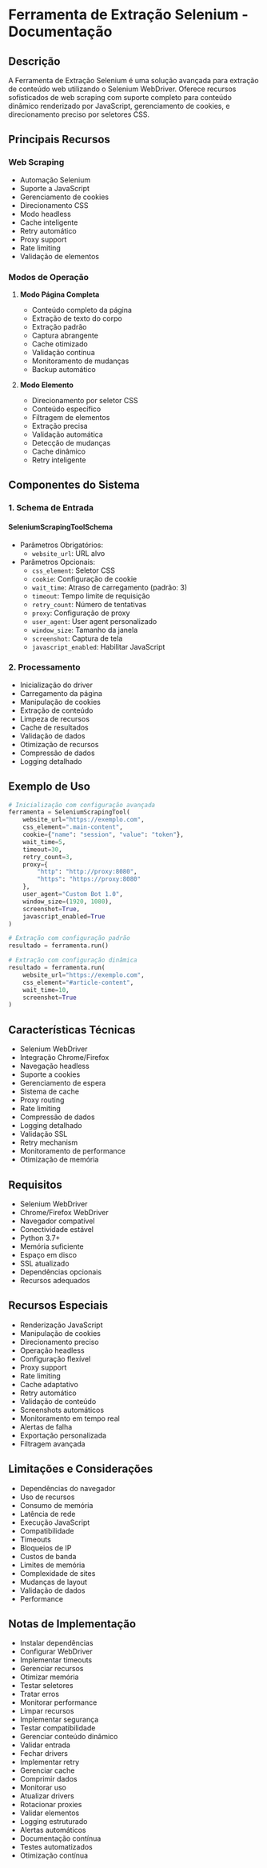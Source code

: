# Ferramenta de Extração Selenium - Documentação

## Descrição
A Ferramenta de Extração Selenium é uma solução avançada para extração de conteúdo web utilizando o Selenium WebDriver. Oferece recursos sofisticados de web scraping com suporte completo para conteúdo dinâmico renderizado por JavaScript, gerenciamento de cookies, e direcionamento preciso por seletores CSS.

## Principais Recursos

### Web Scraping
- Automação Selenium
- Suporte a JavaScript
- Gerenciamento de cookies
- Direcionamento CSS
- Modo headless
- Cache inteligente
- Retry automático
- Proxy support
- Rate limiting
- Validação de elementos

### Modos de Operação
1. **Modo Página Completa**
   - Conteúdo completo da página
   - Extração de texto do corpo
   - Extração padrão
   - Captura abrangente
   - Cache otimizado
   - Validação contínua
   - Monitoramento de mudanças
   - Backup automático

2. **Modo Elemento**
   - Direcionamento por seletor CSS
   - Conteúdo específico
   - Filtragem de elementos
   - Extração precisa
   - Validação automática
   - Detecção de mudanças
   - Cache dinâmico
   - Retry inteligente

## Componentes do Sistema

### 1. Schema de Entrada

#### SeleniumScrapingToolSchema
- Parâmetros Obrigatórios:
  - `website_url`: URL alvo
- Parâmetros Opcionais:
  - `css_element`: Seletor CSS
  - `cookie`: Configuração de cookie
  - `wait_time`: Atraso de carregamento (padrão: 3)
  - `timeout`: Tempo limite de requisição
  - `retry_count`: Número de tentativas
  - `proxy`: Configuração de proxy
  - `user_agent`: User agent personalizado
  - `window_size`: Tamanho da janela
  - `screenshot`: Captura de tela
  - `javascript_enabled`: Habilitar JavaScript

### 2. Processamento
- Inicialização do driver
- Carregamento da página
- Manipulação de cookies
- Extração de conteúdo
- Limpeza de recursos
- Cache de resultados
- Validação de dados
- Otimização de recursos
- Compressão de dados
- Logging detalhado

## Exemplo de Uso

```python
# Inicialização com configuração avançada
ferramenta = SeleniumScrapingTool(
    website_url="https://exemplo.com",
    css_element=".main-content",
    cookie={"name": "session", "value": "token"},
    wait_time=5,
    timeout=30,
    retry_count=3,
    proxy={
        "http": "http://proxy:8080",
        "https": "https://proxy:8080"
    },
    user_agent="Custom Bot 1.0",
    window_size=(1920, 1080),
    screenshot=True,
    javascript_enabled=True
)

# Extração com configuração padrão
resultado = ferramenta.run()

# Extração com configuração dinâmica
resultado = ferramenta.run(
    website_url="https://exemplo.com",
    css_element="#article-content",
    wait_time=10,
    screenshot=True
)
```

## Características Técnicas
- Selenium WebDriver
- Integração Chrome/Firefox
- Navegação headless
- Suporte a cookies
- Gerenciamento de espera
- Sistema de cache
- Proxy routing
- Rate limiting
- Compressão de dados
- Logging detalhado
- Validação SSL
- Retry mechanism
- Monitoramento de performance
- Otimização de memória

## Requisitos
- Selenium WebDriver
- Chrome/Firefox WebDriver
- Navegador compatível
- Conectividade estável
- Python 3.7+
- Memória suficiente
- Espaço em disco
- SSL atualizado
- Dependências opcionais
- Recursos adequados

## Recursos Especiais
- Renderização JavaScript
- Manipulação de cookies
- Direcionamento preciso
- Operação headless
- Configuração flexível
- Proxy support
- Rate limiting
- Cache adaptativo
- Retry automático
- Validação de conteúdo
- Screenshots automáticos
- Monitoramento em tempo real
- Alertas de falha
- Exportação personalizada
- Filtragem avançada

## Limitações e Considerações
- Dependências do navegador
- Uso de recursos
- Consumo de memória
- Latência de rede
- Execução JavaScript
- Compatibilidade
- Timeouts
- Bloqueios de IP
- Custos de banda
- Limites de memória
- Complexidade de sites
- Mudanças de layout
- Validação de dados
- Performance

## Notas de Implementação
- Instalar dependências
- Configurar WebDriver
- Implementar timeouts
- Gerenciar recursos
- Otimizar memória
- Testar seletores
- Tratar erros
- Monitorar performance
- Limpar recursos
- Implementar segurança
- Testar compatibilidade
- Gerenciar conteúdo dinâmico
- Validar entrada
- Fechar drivers
- Implementar retry
- Gerenciar cache
- Comprimir dados
- Monitorar uso
- Atualizar drivers
- Rotacionar proxies
- Validar elementos
- Logging estruturado
- Alertas automáticos
- Documentação contínua
- Testes automatizados
- Otimização contínua
